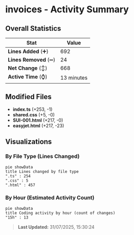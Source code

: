 # invoices - Activity Summary 

## Overall Statistics

| Stat                   | Value                                                             |
| ---------------------- | ----------------------------------------------------------------- |
| **Lines Added** (➕)   | 692                                          |
| **Lines Removed** (➖) | 24                                        |
| **Net Change** (↕)    | 668                |
| **Active Time** (⌚)   | 13 minutes |


## Modified Files
- **index.ts** (+253, -1)
- **shared.css** (+5, -0)
- **SUI-001.html** (+217, -0)
- **easyjet.html** (+217, -23)

## Visualizations

### By File Type (Lines Changed)

```mermaid
pie showData
title Lines changed by file type
".ts" : 254
".css" : 5
".html" : 457
```

### By Hour (Estimated Activity Count)

```mermaid
pie showData
title Coding activity by hour (count of changes)
"15h" : 13
```


> **Last Updated:** 31/07/2025, 15:30:24